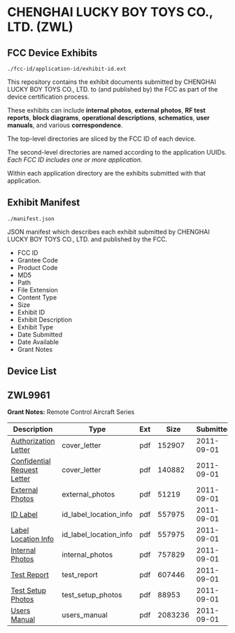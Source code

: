 # CHENGHAI LUCKY BOY TOYS CO., LTD. (ZWL)
## FCC Device Exhibits

```
./fcc-id/application-id/exhibit-id.ext
```

This repository contains the exhibit documents submitted by CHENGHAI LUCKY BOY TOYS CO., LTD. to (and published by) the FCC as part of the device certification process.

These exhibits can include **internal photos**, **external photos**, **RF test reports**, **block diagrams**, **operational descriptions**, **schematics**, **user manuals**, and various **correspondence**.

The top-level directories are sliced by the FCC ID of each device.

The second-level directories are named according to the application UUIDs. *Each FCC ID includes one or more application.*

Within each application directory are the exhibits submitted with that application. 

## Exhibit Manifest

```
./manifest.json
```

JSON manifest which describes each exhibit submitted by CHENGHAI LUCKY BOY TOYS CO., LTD. and published by the FCC.

- FCC ID
- Grantee Code
- Product Code
- MD5
- Path
- File Extension
- Content Type
- Size
- Exhibit ID
- Exhibit Description
- Exhibit Type
- Date Submitted
- Date Available
- Grant Notes

## Device List
## ZWL9961
**Grant Notes:** Remote Control Aircraft Series

| Description | Type | Ext | Size | Submitted | Available |
| ----------- | ---- | --- | ---- | --------- | --------- |
| [Authorization Letter](ZWL9961/c4163ae8138f9236ff69a14eaa207756/1534934.pdf) | cover_letter | pdf | 152907 | 2011-09-01 | 2011-09-01 |
| [Confidential Request Letter](ZWL9961/c4163ae8138f9236ff69a14eaa207756/1534935.pdf) | cover_letter | pdf | 140882 | 2011-09-01 | 2011-09-01 |
| [External Photos](ZWL9961/c4163ae8138f9236ff69a14eaa207756/1534937.pdf) | external_photos | pdf | 51219 | 2011-09-01 | 2011-09-01 |
| [ID Label](ZWL9961/c4163ae8138f9236ff69a14eaa207756/1534938.pdf) | id_label_location_info | pdf | 557975 | 2011-09-01 | 2011-09-01 |
| [Label Location Info](ZWL9961/c4163ae8138f9236ff69a14eaa207756/1534938.pdf) | id_label_location_info | pdf | 557975 | 2011-09-01 | 2011-09-01 |
| [Internal Photos](ZWL9961/c4163ae8138f9236ff69a14eaa207756/1534940.pdf) | internal_photos | pdf | 757829 | 2011-09-01 | 2011-09-01 |
| [Test Report](ZWL9961/c4163ae8138f9236ff69a14eaa207756/1534943.pdf) | test_report | pdf | 607446 | 2011-09-01 | 2011-09-01 |
| [Test Setup Photos](ZWL9961/c4163ae8138f9236ff69a14eaa207756/1534944.pdf) | test_setup_photos | pdf | 88953 | 2011-09-01 | 2011-09-01 |
| [Users Manual](ZWL9961/c4163ae8138f9236ff69a14eaa207756/1534945.pdf) | users_manual | pdf | 2083236 | 2011-09-01 | 2011-09-01 |
